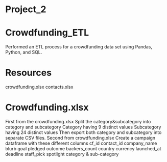 # Project_2
# Crowdfunding_ETL
Performed an ETL process for a crowdfunding data set using Pandas, Python, and SQL.
# Resources
crowdfunding.xlsx 
contacts.xlsx
# Crowdfunding.xlsx
First from the crowdfunding.xlsx
  Split the category&subcategory into category and subcategory
    Category having 9 distinct values
    Subcategory having 24 distinct values
  Then export both category and subcategory into separate CSV files.
Second from crowdfunding.xlsx
  Create a campaign dataframe with these different columns
    cf_id	contact_id	company_name	blurb	goal	pledged	outcome	backers_count	country	currency	launched_at	deadline   staff_pick	spotlight	category & sub-category
  
